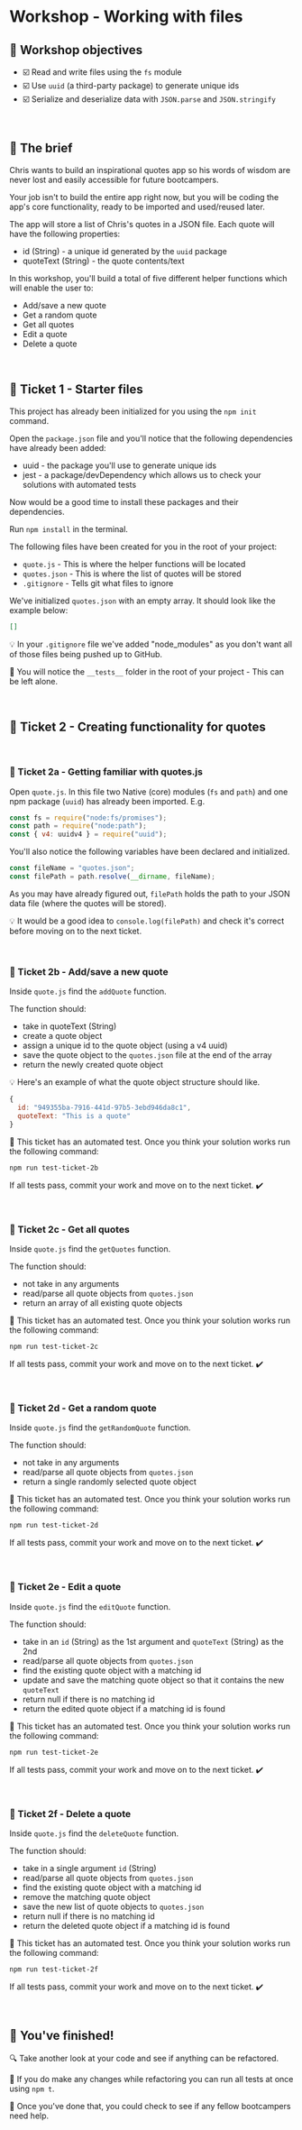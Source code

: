 # Workshop - Working with files

## 🎯 Workshop objectives

- ☑️ Read and write files using the `fs` module
- ☑️ Use `uuid` (a third-party package) to generate unique ids
- ☑️ Serialize and deserialize data with `JSON.parse` and `JSON.stringify`

<br>

## 💼 The brief

Chris wants to build an inspirational quotes app so his words of wisdom are never lost and easily accessible for future bootcampers.

Your job isn't to build the entire app right now, but you will be coding the app's core functionality, ready to be imported and used/reused later.

The app will store a list of Chris's quotes in a JSON file. Each quote will have the following properties:

- id (String) - a unique id generated by the `uuid` package
- quoteText (String) - the quote contents/text

In this workshop, you'll build a total of five different helper functions which will enable the user to:

- Add/save a new quote
- Get a random quote
- Get all quotes
- Edit a quote
- Delete a quote

<br>

## 🎫 Ticket 1 - Starter files

This project has already been initialized for you using the `npm init` command.

Open the `package.json` file and you'll notice that the following dependencies have already been added:

- uuid - the package you'll use to generate unique ids
- jest - a package/devDependency which allows us to check your solutions with automated tests

Now would be a good time to install these packages and their dependencies.

Run `npm install` in the terminal.

The following files have been created for you in the root of your project:

- `quote.js` - This is where the helper functions will be located
- `quotes.json` - This is where the list of quotes will be stored
- `.gitignore` - Tells git what files to ignore

We've initialized `quotes.json` with an empty array. It should look like the example below:

```json
[]
```

💡 In your `.gitignore` file we've added "node_modules" as you don't want all of those files being pushed up to GitHub.

🧪 You will notice the `__tests__` folder in the root of your project - This can be left alone.

<br>

## 🎫 Ticket 2 - Creating functionality for quotes

<br>

### 🎫 Ticket 2a - Getting familiar with quotes.js

Open `quote.js`. In this file two Native (core) modules (`fs` and `path`) and one npm package (`uuid`) has already been imported. E.g.

```js
const fs = require("node:fs/promises");
const path = require("node:path");
const { v4: uuidv4 } = require("uuid");
```

You'll also notice the following variables have been declared and initialized.

```js
const fileName = "quotes.json";
const filePath = path.resolve(__dirname, fileName);
```

As you may have already figured out, `filePath` holds the path to your JSON data file (where the quotes will be stored).

💡 It would be a good idea to `console.log(filePath)` and check it's correct before moving on to the next ticket.

<br>

### 🎫 Ticket 2b - Add/save a new quote

Inside `quote.js` find the `addQuote` function.

The function should:

- take in quoteText (String)
- create a quote object
- assign a unique id to the quote object (using a v4 uuid)
- save the quote object to the `quotes.json` file at the end of the array
- return the newly created quote object

💡 Here's an example of what the quote object structure should like.

```js
{
  id: "949355ba-7916-441d-97b5-3ebd946da8c1",
  quoteText: "This is a quote"
}
```

🧪 This ticket has an automated test. Once you think your solution works run the following command:

```
npm run test-ticket-2b
```

If all tests pass, commit your work and move on to the next ticket. ✔️

<br>

### 🎫 Ticket 2c - Get all quotes

Inside `quote.js` find the `getQuotes` function.

The function should:

- not take in any arguments
- read/parse all quote objects from `quotes.json`
- return an array of all existing quote objects

🧪 This ticket has an automated test. Once you think your solution works run the following command:

```
npm run test-ticket-2c
```

If all tests pass, commit your work and move on to the next ticket. ✔️

<br>

### 🎫 Ticket 2d - Get a random quote

Inside `quote.js` find the `getRandomQuote` function.

The function should:

- not take in any arguments
- read/parse all quote objects from `quotes.json`
- return a single randomly selected quote object

🧪 This ticket has an automated test. Once you think your solution works run the following command:

```
npm run test-ticket-2d
```

If all tests pass, commit your work and move on to the next ticket. ✔️

<br>

### 🎫 Ticket 2e - Edit a quote

Inside `quote.js` find the `editQuote` function.

The function should:

- take in an `id` (String) as the 1st argument and `quoteText` (String) as the 2nd
- read/parse all quote objects from `quotes.json`
- find the existing quote object with a matching id
- update and save the matching quote object so that it contains the new `quoteText`
- return null if there is no matching id
- return the edited quote object if a matching id is found

🧪 This ticket has an automated test. Once you think your solution works run the following command:

```
npm run test-ticket-2e
```

If all tests pass, commit your work and move on to the next ticket. ✔️

<br>

### 🎫 Ticket 2f - Delete a quote

Inside `quote.js` find the `deleteQuote` function.

The function should:

- take in a single argument `id` (String)
- read/parse all quote objects from `quotes.json`
- find the existing quote object with a matching id
- remove the matching quote object
- save the new list of quote objects to `quotes.json`
- return null if there is no matching id
- return the deleted quote object if a matching id is found

🧪 This ticket has an automated test. Once you think your solution works run the following command:

```
npm run test-ticket-2f
```

If all tests pass, commit your work and move on to the next ticket. ✔️

<br>

## 🥇 You've finished!

🔍 Take another look at your code and see if anything can be refactored.

🧪 If you do make any changes while refactoring you can run all tests at once using `npm t`.

🚁 Once you've done that, you could check to see if any fellow bootcampers need help.
